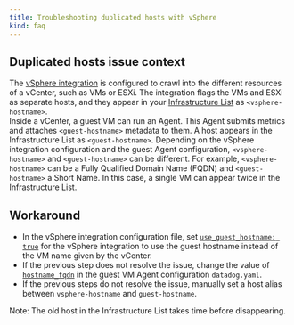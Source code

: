 ```yaml
---
title: Troubleshooting duplicated hosts with vSphere
kind: faq
---
```


## Duplicated hosts issue context

The [vSphere integration][1] is configured to crawl into the different resources of a vCenter, such as VMs or ESXi. The integration flags the VMs and ESXi as separate hosts, and they appear in your [Infrastructure List][4] as `<vsphere-hostname>`.  
Inside a vCenter, a guest VM can run an Agent. This Agent submits metrics and attaches `<guest-hostname>` metadata to them. A host appears in the Infrastructure List as `<guest-hostname>`.
Depending on the vSphere integration configuration and the guest Agent configuration, `<vsphere-hostname>` and `<guest-hostname>` can be different. For example, `<vsphere-hostname>` can be a Fully Qualified Domain Name (FQDN) and `<guest-hostname>` a Short Name. In this case, a single VM can appear twice in the Infrastructure List.

## Workaround

* In the vSphere integration configuration file, set [`use_guest_hostname: true`][2] for the vSphere integration to use the guest hostname instead of the VM name given by the vCenter.
* If the previous step does not resolve the issue, change the value of [`hostname_fqdn`][3] in the guest VM Agent configuration `datadog.yaml`.
* If the previous steps do not resolve the issue, manually set a host alias between `vsphere-hostname` and `guest-hostname`.

Note: The old host in the Infrastructure List takes time before disappearing.

[1]: https://docs.datadoghq.com/integrations/vsphere/
[2]: https://github.com/DataDog/integrations-core/blob/21a90b00f603b00250c4baa6534e47ee5529ed3c/vsphere/datadog_checks/vsphere/data/conf.yaml.example#L301-L308
[3]: https://github.com/DataDog/datadog-agent/blob/6ba10dc8cd0c1aa89adcebe6b5941571caf25d50/pkg/config/config_template.yaml#L56-L61
[4]: https://app.datadoghq.com/infrastructure
